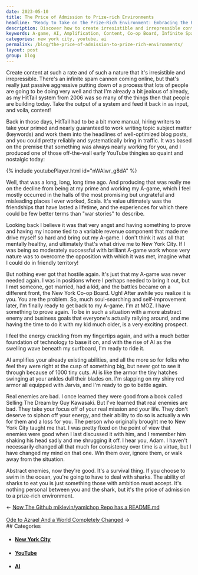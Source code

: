 ```yaml
---
date: 2023-05-10
title: The Price of Admission to Prize-rich Environments
headline: "Ready to Take on the Prize-Rich Environment: Embracing the Price of Admission."
description: Discover how to create irresistible and irrepressible content with AI, and the price of admission to prize-rich environments. Learn from my experiences of producing content at my A-game and the lessons I've learned on how to win over abstract enemies.
keywords: A-game, AI, Amplification, Content, Co-op Board, Infinite Spam Cannon, HitTail System, Irresistible, Irrepressible, Optimized Blog Posts, New York City, Prize-rich Environments, Real Enemies, Selling The Dream, Shark, Survival, Variable Revenue Component, War Stories, YouTube
categories: new york city, youtube, ai
permalink: /blog/the-price-of-admission-to-prize-rich-environments/
layout: post
group: blog
---
```



Create content at such a rate and of such a nature that it's irresistible and
irrepressible. There's an infinite spam cannon coming online, but that's really
just passive aggressive putting down of a process that lots of people are going
to be doing very well and that I'm already a bit jealous of already, as my
HitTail system from 2006 was so many of the things then that people are
building today. Take the output of a system and feed it back in as input, and
voila, content!

Back in those days, HitTail had to be a bit more manual, hiring writers to take
your primed and nearly guaranteed to work writing topic subject matter
(keywords) and work them into the headlines of well-optimized blog posts, and
you could pretty reliably and systematically bring in traffic. It was based on
the premise that something was always nearly working for you, and I produced
one of those off-the-wall early YouTube thingies so quaint and nostalgic today:

{% include youtubePlayer.html id="nWAlwr_g8dA" %}

Well, that was a long, long, long time ago. And producing that was really me on
the decline from being at my prime and working my A-game, which I feel mostly
occurred in the halls of the most promising but ungrateful and misleading
places I ever worked, Scala. It's value ultimately was the friendships that
have lasted a lifetime, and the experiences for which there could be few better
terms than "war stories" to describe. 

Looking back I believe it was that very angst and having something to prove and
having my income tied to a variable revenue component that made me drive myself
so hard and bring out my A-game. I don't think it was all that mentally
healthy, and ultimately that's what drive me to New York City. If I was being
so moderately successful with brilliant A-game work whose very nature was to
overcome the opposition with which it was met, imagine what I could do in
friendly territory!

But nothing ever got that hostile again. It's just that my A-game was never
needed again. I was in positions where I perhaps needed to bring it out, but I
met someone, got married, had a kid, and the battles became on a different
front, the New York Co-op Board. Ugh! After awhile you realize it is you. You
are the problem. So, much soul-searching and self-improvement later, I'm
finally ready to get back to my A-game. I'm at MOZ. I have something to prove
again. To be in such a situation with a more abstract enemy and business goals
that everyone's actually rallying around, and me having the time to do it with
my kid much older, is a very exciting prospect.

I feel the energy crackling from my fingertips again, and with a much better
foundation of technology to base it on, and with the rise of AI as the swelling
wave beneath my surfboard, I'm ready to ride it. 

AI amplifies your already existing abilities, and all the more so for folks who
feel they were right at the cusp of something big, but never got to see it
through because of 1000 tiny cuts. AI is like the armor the tiny hatches
swinging at your ankles dull their blades on. I'm slapping on my shiny red
armor all equipped with Jarvis, and I'm ready to go to battle again.

Real enemies are bad. I once learned they were good from a book called Selling
The Dream by Guy Kawasaki. But I've learned that real enemies are bad. They
take your focus off of your real mission and your life. They don't deserve to
siphon off your energy, and their ability to do so is actually a win for them
and a loss for you. The person who originally brought me to New York City
taught me that. I was pretty fixed on the point of view that enemies were good
when I last discussed it with him, and I remember him shaking his head sadly
and me shrugging it off. I hear you, Adam. I haven't necessarily changed all
that much for consistency over time is a virtue, but I have changed my mind on
that one. Win them over, ignore them, or walk away from the situation.

Abstract enemies, now they're good. It's a survival thing. If you choose to
swim in the ocean, you're going to have to deal with sharks. The ability of
sharks to eat you is just something those with ambition must accept. It's
nothing personal between you and the shark, but it's the price of admission to
a prize-rich environment.





















<div class="arrow-links"><div class="post-nav-prev"><span class="arrow">&larr;&nbsp;</span><a href="/blog/now-the-github-miklevin-yamlchop-repo-has-a-readme-md/">Now The Github miklevin/yamlchop Repo has a README.md</a></div> &nbsp; <div class="post-nav-next"><a href="/blog/ode-to-azrael-and-a-world-completely-changed/">Ode to Azrael And a World Completely Changed</a><span class="arrow">&nbsp;&rarr;</span></div></div>
## Categories

<ul>
<li><h4><a href='/new-york-city/'>New York City</a></h4></li>
<li><h4><a href='/youtube/'>YouTube</a></h4></li>
<li><h4><a href='/ai/'>AI</a></h4></li></ul>